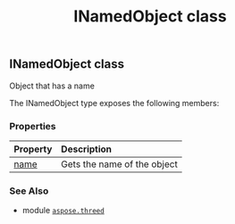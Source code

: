 ﻿---
title: INamedObject class
second_title: Aspose.3D for Python via .NET API References
description: 
type: docs
weight: 100
url: /python-net/aspose.threed/inamedobject/
is_root: false
---

## INamedObject class

Object that has a name



The INamedObject type exposes the following members:

### Properties
| Property | Description |
| :- | :- |
| [name](/3d/python-net/aspose.threed/inamedobject/name) | Gets the name of the object |



### See Also
* module [`aspose.threed`](..)
